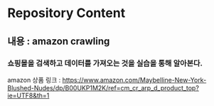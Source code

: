 # Repository Content
## 내용 : amazon crawling 

### 쇼핑몰을 검색하고 데이터를 가져오는 것을 실습을 통해 알아본다. 

amazon 상품 링크 : https://www.amazon.com/Maybelline-New-York-Blushed-Nudes/dp/B00UKP1M2K/ref=cm_cr_arp_d_product_top?ie=UTF8&th=1
